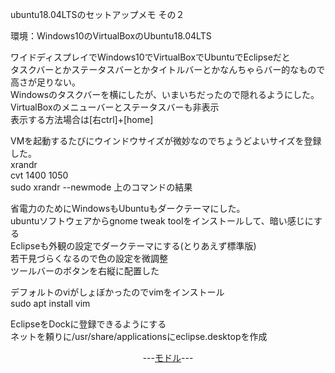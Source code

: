 ubuntu18.04LTSのセットアップメモ その２

環境：Windows10のVirtualBoxのUbuntu18.04LTS

ワイドディスプレイでWindows10でVirtualBoxでUbuntuでEclipseだと  
タスクバーとかステータスバーとかタイトルバーとかなんちゃらバー的なもので高さが足りない。  
Windowsのタスクバーを横にしたが、いまいちだったので隠れるようにした。
VirtualBoxのメニューバーとステータスバーも非表示  
表示する方法場合は[右ctrl]+[home]  

VMを起動するたびにウインドウサイズが微妙なのでちょうどよいサイズを登録した。  
xrandr  
cvt 1400 1050  
sudo xrandr --newmode 上のコマンドの結果  

省電力のためにWindowsもUbuntuもダークテーマにした。  
ubuntuソフトウェアからgnome tweak toolをインストールして、暗い感じにする  
Eclipseも外観の設定でダークテーマにする(とりあえず標準版)  
若干見づらくなるので色の設定を微調整  
ツールバーのボタンを右縦に配置した  

デフォルトのviがしょぼかったのでvimをインストール  
sudo apt install vim  

EclipseをDockに登録できるようにする  
ネットを頼りに/usr/share/applicationsにeclipse.desktopを作成  

<p style="text-align: center;">---<a href="https://nob0tate14.github.io/tiraura/">モドル</a>---</p>
